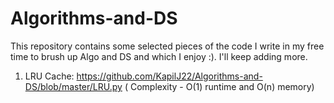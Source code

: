 # Algorithms-and-DS
This repository contains some selected pieces of the code I write in my free time to brush up Algo and DS and which I enjoy :). I'll keep adding more.

1. LRU Cache: https://github.com/KapilJ22/Algorithms-and-DS/blob/master/LRU.py ( Complexity - O(1) runtime and O(n) memory)

